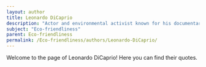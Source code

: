 ```yaml
---
layout: author
title: Leonardo DiCaprio
description: "Actor and environmental activist known for his documentaries and advocacy work, particularly in raising awareness about climate change and biodiversity loss through the Leonardo DiCaprio Foundation."
subject: "Eco-friendliness"
parent: Eco-friendliness
permalink: /Eco-friendliness/authors/Leonardo-DiCaprio/
---
```


Welcome to the page of Leonardo DiCaprio! Here you can find their quotes.
